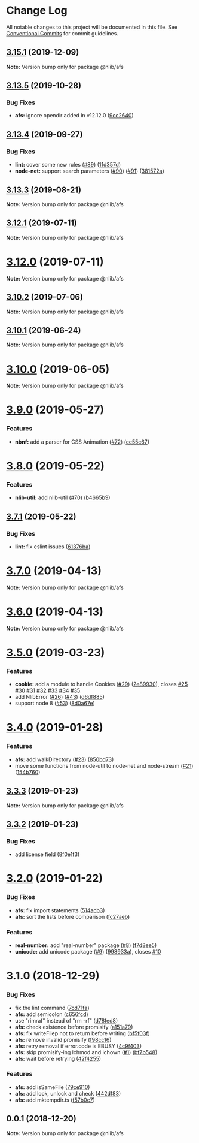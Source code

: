 # Change Log

All notable changes to this project will be documented in this file.
See [Conventional Commits](https://conventionalcommits.org) for commit guidelines.

## [3.15.1](https://github.com/nlibjs/nlibjs/compare/v3.15.0...v3.15.1) (2019-12-09)

**Note:** Version bump only for package @nlib/afs





## [3.13.5](https://github.com/nlibjs/nlibjs/compare/v3.13.4...v3.13.5) (2019-10-28)


### Bug Fixes

* **afs:** ignore opendir added in v12.12.0 ([9cc2640](https://github.com/nlibjs/nlibjs/commit/9cc264068b92084d988cc18b2b6d591490f95004))





## [3.13.4](https://github.com/nlibjs/nlibjs/compare/v3.13.3...v3.13.4) (2019-09-27)


### Bug Fixes

* **lint:** cover some new rules ([#89](https://github.com/nlibjs/nlibjs/issues/89)) ([11d357d](https://github.com/nlibjs/nlibjs/commit/11d357d))
* **node-net:** support search parameters ([#90](https://github.com/nlibjs/nlibjs/issues/90)) ([#91](https://github.com/nlibjs/nlibjs/issues/91)) ([381572a](https://github.com/nlibjs/nlibjs/commit/381572a))





## [3.13.3](https://github.com/nlibjs/nlibjs/compare/v3.13.2...v3.13.3) (2019-08-21)

**Note:** Version bump only for package @nlib/afs





## [3.12.1](https://github.com/nlibjs/nlibjs/compare/v3.12.0...v3.12.1) (2019-07-11)

**Note:** Version bump only for package @nlib/afs





# [3.12.0](https://github.com/nlibjs/nlibjs/compare/v3.11.2...v3.12.0) (2019-07-11)

**Note:** Version bump only for package @nlib/afs





## [3.10.2](https://github.com/nlibjs/nlibjs/compare/v3.10.1...v3.10.2) (2019-07-06)

**Note:** Version bump only for package @nlib/afs





## [3.10.1](https://github.com/nlibjs/nlibjs/compare/v3.10.0...v3.10.1) (2019-06-24)

**Note:** Version bump only for package @nlib/afs





# [3.10.0](https://github.com/nlibjs/nlibjs/compare/v3.9.3...v3.10.0) (2019-06-05)

**Note:** Version bump only for package @nlib/afs





# [3.9.0](https://github.com/nlibjs/nlibjs/compare/v3.8.1...v3.9.0) (2019-05-27)


### Features

* **nbnf:** add a parser for CSS Animation ([#72](https://github.com/nlibjs/nlibjs/issues/72)) ([ce55c67](https://github.com/nlibjs/nlibjs/commit/ce55c67))





# [3.8.0](https://github.com/nlibjs/nlibjs/compare/v3.7.1...v3.8.0) (2019-05-22)


### Features

* **nlib-util:** add nlib-util ([#70](https://github.com/nlibjs/nlibjs/issues/70)) ([b4665b9](https://github.com/nlibjs/nlibjs/commit/b4665b9))





## [3.7.1](https://github.com/nlibjs/nlibjs/compare/v3.7.0...v3.7.1) (2019-05-22)


### Bug Fixes

* **lint:** fix eslint issues ([61376ba](https://github.com/nlibjs/nlibjs/commit/61376ba))





# [3.7.0](https://github.com/nlibjs/nlibjs/compare/v3.5.0...v3.7.0) (2019-04-13)

**Note:** Version bump only for package @nlib/afs





# [3.6.0](https://github.com/nlibjs/nlibjs/compare/v3.5.0...v3.6.0) (2019-04-13)

**Note:** Version bump only for package @nlib/afs





# [3.5.0](https://github.com/nlibjs/nlibjs/compare/v3.4.0...v3.5.0) (2019-03-23)


### Features

* **cookie:** add a module to handle Cookies ([#29](https://github.com/nlibjs/nlibjs/issues/29)) ([2e89930](https://github.com/nlibjs/nlibjs/commit/2e89930)), closes [#25](https://github.com/nlibjs/nlibjs/issues/25) [#30](https://github.com/nlibjs/nlibjs/issues/30) [#31](https://github.com/nlibjs/nlibjs/issues/31) [#32](https://github.com/nlibjs/nlibjs/issues/32) [#33](https://github.com/nlibjs/nlibjs/issues/33) [#34](https://github.com/nlibjs/nlibjs/issues/34) [#35](https://github.com/nlibjs/nlibjs/issues/35)
* add NlibError ([#26](https://github.com/nlibjs/nlibjs/issues/26)) ([#43](https://github.com/nlibjs/nlibjs/issues/43)) ([d6df885](https://github.com/nlibjs/nlibjs/commit/d6df885))
* support node 8 ([#53](https://github.com/nlibjs/nlibjs/issues/53)) ([8d0a67e](https://github.com/nlibjs/nlibjs/commit/8d0a67e))





# [3.4.0](https://github.com/nlibjs/nlibjs/compare/v3.3.3...v3.4.0) (2019-01-28)


### Features

* **afs:** add walkDirectory ([#23](https://github.com/nlibjs/nlibjs/issues/23)) ([850bd73](https://github.com/nlibjs/nlibjs/commit/850bd73))
* move some functions from node-util to node-net and node-stream ([#21](https://github.com/nlibjs/nlibjs/issues/21)) ([154b760](https://github.com/nlibjs/nlibjs/commit/154b760))





## [3.3.3](https://github.com/nlibjs/nlibjs/compare/v3.3.2...v3.3.3) (2019-01-23)

**Note:** Version bump only for package @nlib/afs





## [3.3.2](https://github.com/nlibjs/nlibjs/compare/v3.3.1...v3.3.2) (2019-01-23)


### Bug Fixes

* add license field ([8f0e1f3](https://github.com/nlibjs/nlibjs/commit/8f0e1f3))





# [3.2.0](https://github.com/nlibjs/nlibjs/compare/v3.1.0...v3.2.0) (2019-01-22)


### Bug Fixes

* **afs:** fix import statements ([514acb3](https://github.com/nlibjs/nlibjs/commit/514acb3))
* **afs:** sort the lists before comparison ([fc27aeb](https://github.com/nlibjs/nlibjs/commit/fc27aeb))


### Features

* **real-number:** add "real-number" package ([#8](https://github.com/nlibjs/nlibjs/issues/8)) ([f7d8ee5](https://github.com/nlibjs/nlibjs/commit/f7d8ee5))
* **unicode:** add unicode package ([#9](https://github.com/nlibjs/nlibjs/issues/9)) ([998933a](https://github.com/nlibjs/nlibjs/commit/998933a)), closes [#10](https://github.com/nlibjs/nlibjs/issues/10)





# 3.1.0 (2018-12-29)


### Bug Fixes

* fix the lint command ([7cd71fa](https://github.com/nlibjs/nlibjs/commit/7cd71fa))
* **afs:** add semicolon ([c656fcd](https://github.com/nlibjs/nlibjs/commit/c656fcd))
* use "rimraf" instead of "rm -rf" ([d78fed8](https://github.com/nlibjs/nlibjs/commit/d78fed8))
* **afs:** check existence before promisify ([a151a79](https://github.com/nlibjs/nlibjs/commit/a151a79))
* **afs:** fix writeFilep not to return before writing ([bf5f03f](https://github.com/nlibjs/nlibjs/commit/bf5f03f))
* **afs:** remove invalid promisify ([f98cc16](https://github.com/nlibjs/nlibjs/commit/f98cc16))
* **afs:** retry removal if error.code is EBUSY ([4c9f403](https://github.com/nlibjs/nlibjs/commit/4c9f403))
* **afs:** skip promisify-ing lchmod and lchown ([#1](https://github.com/nlibjs/nlibjs/issues/1)) ([bf7b548](https://github.com/nlibjs/nlibjs/commit/bf7b548))
* **afs:** wait before retrying ([42f4255](https://github.com/nlibjs/nlibjs/commit/42f4255))


### Features

* **afs:** add isSameFile ([79ce910](https://github.com/nlibjs/nlibjs/commit/79ce910))
* **afs:** add lock, unlock and check ([442df83](https://github.com/nlibjs/nlibjs/commit/442df83))
* **afs:** add mktempdir.ts ([f57b0c7](https://github.com/nlibjs/nlibjs/commit/f57b0c7))





## 0.0.1 (2018-12-20)

**Note:** Version bump only for package @nlib/afs
